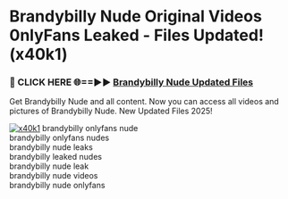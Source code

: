 # Brandybilly Nude Original Videos 0nlyFans Leaked - Files Updated! (x40k1)

<h3>🔴 CLICK HERE 🌐==►► <a href="https://tinyurl.com/4mcuefdz" rel="nofollow">Brandybilly Nude Updated Files</a></h3>

Get Brandybilly Nude and all content. Now you can access all videos and pictures of Brandybilly Nude. New Updated Files 2025!

[![x40k1](https://i.imgur.com/StAQSOY.gif)](https://tinyurl.com/4mcuefdz)
brandybilly onlyfans nude<br>
brandybilly onlyfans nudes<br>
brandybilly nude leaks<br>
brandybilly leaked nudes<br>
brandybilly nude leak<br>
brandybilly nude videos<br>
brandybilly nude onlyfans